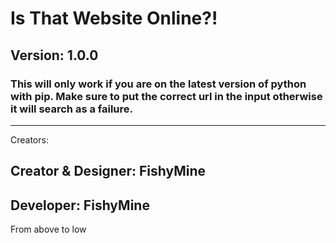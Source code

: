 # Is That Website Online?!
## Version: 1.0.0

### This will only work if you are on the latest version of python with pip. Make sure to put the correct url in the input otherwise it will search as a failure.

------------------------------------------------------------------------------------------------------
Creators: 

## Creator & Designer: FishyMine
## Developer: FishyMine

From above to low
